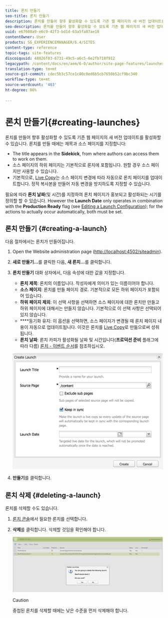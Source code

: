 ```yaml
---
title: 론치 만들기
seo-title: 론치 만들기
description: 론치를 만들어 향후 활성화할 수 있도록 기존 웹 페이지의 새 버전 업데이트를 활성화할 수 있습니다. 론치를 만들 때에는 제목과 소스 페이지를 지정합니다.
seo-description: 론치를 만들어 향후 활성화할 수 있도록 기존 웹 페이지의 새 버전 업데이트를 활성화할 수 있습니다. 론치를 만들 때에는 제목과 소스 페이지를 지정합니다.
uuid: e67608a9-e6c9-42f3-bd1d-63a5fa87ae18
contentOwner: User
products: SG_EXPERIENCEMANAGER/6.4/SITES
content-type: reference
topic-tags: site-features
discoiquuid: 48826f03-6731-49c5-a6c5-6e2fb718f912
legacypath: /content/docs/en/aem/6-0/author/site-page-features/launches
translation-type: tm+mt
source-git-commit: cdec5b3c57ce1c80c0ed6b5cb7650b52cf9bc340
workflow-type: tm+mt
source-wordcount: '403'
ht-degree: 86%

---
```



# 론치 만들기{#creating-launches}

론치를 만들어 향후 활성화할 수 있도록 기존 웹 페이지의 새 버전 업데이트를 활성화할 수 있습니다. 론치를 만들 때에는 제목과 소스 페이지를 지정합니다:

* The title appears in the **Sidekick**, from where authors can access them to work on them.
* 소스 페이지의 하위 페이지는 기본적으로 론치에 포함됩니다. 원할 경우 소스 페이지만 사용할 수 있습니다.
* 기본적으로, [Live Copy](/help/sites-administering/msm.md)는 소스 페이지 변경에 따라 자동으로 론치 페이지를 업데이트합니다. 정적 복사본을 만들어 자동 변경을 방지하도록 지정할 수 있습니다.

필요에 따라 **론치 날짜**(및 시간)를 지정하여 론치 페이지가 홍보되고 활성화되는 시기를 정의할 할 수 있습니다. However the **Launch Date** only operates in combination with the **Production Ready** flag (see [Editing a Launch Configuration](/help/sites-classic-ui-authoring/classic-launches-editing.md#editing-a-launch-configuration)); for the actions to actually occur automatically, both must be set.

## 론치 만들기 {#creating-a-launch}

다음 절차에서는 론치가 만들어집니다.

1. Open the Website administration page ([http://localhost:4502/siteadmin](http://localhost:4502/siteadmin)).
1. **새로 만들기...**&#x200B;를 클릭한 다음, **새 론치...**&#x200B;를 클릭합니다.
1. **론치 만들기** 대화 상자에서, 다음 속성에 대한 값을 지정합니다.

   * **론치 제목**: 론치의 이름입니다. 작성자에게 의미가 있는 이름이어야 합니다.
   * **소스 페이지**: 론치를 만들 페이지 경로. 기본적으로 모든 하위 페이지가 포함되어 있습니다.
   * **하위 페이지 제외**: 이 선택 사항을 선택하면 소스 페이지에 대한 론치만 만들고 하위 페이지에 대해서는 만들지 않습니다. 기본적으로 이 선택 사항은 선택되어 있지 않습니다.
   * ****&#x200B;동기화 유지: 이 옵션을 선택하면, 소스 페이지가 변경될 때 론치 페이지 내용이 자동으로 업데이트됩니다. 이것은 론치를 [Live Copy](/help/sites-administering/msm.md)로 만듦으로써 성취됩니다.
   * **론치 날짜**: 론치 카피가 활성화될 날짜 및 시간입니다(**프로덕션 준비** 플래그에 따라 다름) [론치 - 이벤트 순서](/help/sites-authoring/launches.md#launches-the-order-of-events)를 참조하십시오.

   ![chlimage_1-99](assets/chlimage_1-99.png)

1. **만들기**&#x200B;를 클릭합니다.

## 론치 삭제 {#deleting-a-launch}

론치를 삭제할 수도 있습니다.

1. [론치 콘솔](/help/sites-classic-ui-authoring/classic-launches.md)에서 필요한 론치를 선택합니다.
1. **삭제**&#x200B;를 클릭합니다. 삭제할 것임을 확인해야 합니다.

   ![chlimage_1-100](assets/chlimage_1-100.png)

   >[!CAUTION]
   >
   >중첩된 론치를 삭제할 때에는 낮은 수준을 먼저 삭제해야 합니다.

